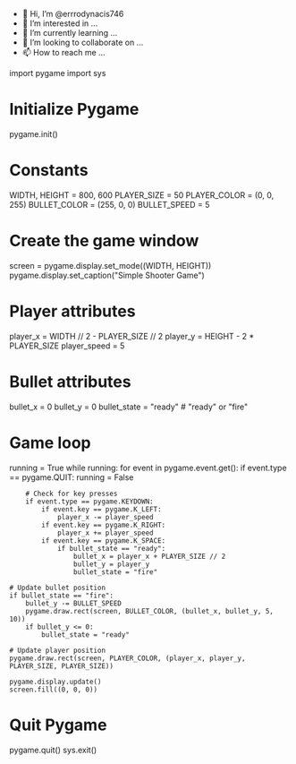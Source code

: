 - 👋 Hi, I’m @errrodynacis746
- 👀 I’m interested in ...
- 🌱 I’m currently learning ...
- 💞️ I’m looking to collaborate on ...
- 📫 How to reach me ...

<!---
errrodynacis746/errrodynacis746 is a ✨ special ✨ repository because its `README.md` (this file) appears on your GitHub profile.
You can click the Preview link to take a look at your changes.
--->
import pygame
import sys

# Initialize Pygame
pygame.init()

# Constants
WIDTH, HEIGHT = 800, 600
PLAYER_SIZE = 50
PLAYER_COLOR = (0, 0, 255)
BULLET_COLOR = (255, 0, 0)
BULLET_SPEED = 5

# Create the game window
screen = pygame.display.set_mode((WIDTH, HEIGHT))
pygame.display.set_caption("Simple Shooter Game")

# Player attributes
player_x = WIDTH // 2 - PLAYER_SIZE // 2
player_y = HEIGHT - 2 * PLAYER_SIZE
player_speed = 5

# Bullet attributes
bullet_x = 0
bullet_y = 0
bullet_state = "ready"  # "ready" or "fire"

# Game loop
running = True
while running:
    for event in pygame.event.get():
        if event.type == pygame.QUIT:
            running = False

        # Check for key presses
        if event.type == pygame.KEYDOWN:
            if event.key == pygame.K_LEFT:
                player_x -= player_speed
            if event.key == pygame.K_RIGHT:
                player_x += player_speed
            if event.key == pygame.K_SPACE:
                if bullet_state == "ready":
                    bullet_x = player_x + PLAYER_SIZE // 2
                    bullet_y = player_y
                    bullet_state = "fire"

    # Update bullet position
    if bullet_state == "fire":
        bullet_y -= BULLET_SPEED
        pygame.draw.rect(screen, BULLET_COLOR, (bullet_x, bullet_y, 5, 10))
        if bullet_y <= 0:
            bullet_state = "ready"

    # Update player position
    pygame.draw.rect(screen, PLAYER_COLOR, (player_x, player_y, PLAYER_SIZE, PLAYER_SIZE))

    pygame.display.update()
    screen.fill((0, 0, 0))

# Quit Pygame
pygame.quit()
sys.exit()
